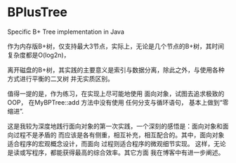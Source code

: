 # BPlusTree
Specific B+ Tree implementation in Java

作为内存版B+树，仅支持最大3节点，实际上，无论是几个节点的B+树，其时间复杂度都是O(log2n)，

离开磁盘的B+树，其实践的主要意义是索引与数据分离，除此之外，与使用各种方式进行平衡的二叉树
并无实质区别。

值得一提的是，作为练习，在实现上尽可能地使用 面向对象，试图去追求极致的OOP， 在MyBPTree::add 方法中没有使用
任何分支与循环语句， 基本上做到“零缩进”.

这是我较为深度地践行面向对象的第一次实践，一个深刻的感悟是：面向对象和面向过程不是矛盾的
而应该是各有侧重，相互补充，相互配合的。其中，面向对象适合程序的宏观概念设计，而面向
过程则适合程序的微观细节实现。 这样，无论是读或写程序，都能获得最高的综合效率。其它方面
我在博客中有进一步阐述。
